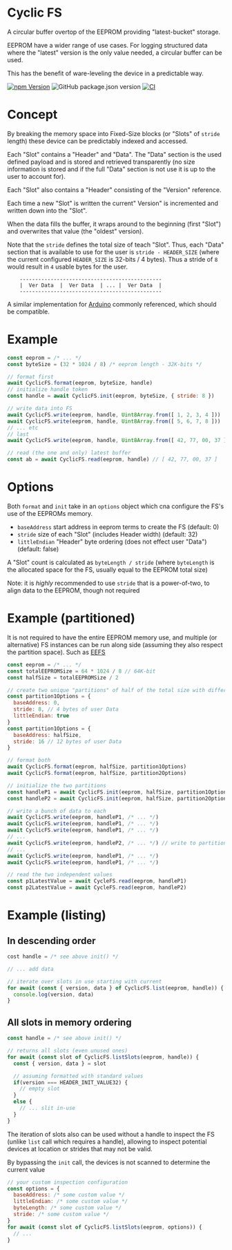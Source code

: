 # Cyclic FS

A circular buffer overtop of the EEPROM providing "latest-bucket" storage.

EEPROM have a wider range of use cases.  For logging structured data where the "latest" version is the only value needed, a circular buffer can be used.

This has the benefit of ware-leveling the device in a predictable way.

[![npm Version](http://img.shields.io/npm/v/@johntalton/cyclic-fs.svg)](https://www.npmjs.com/package/@johntalton/cyclic-fs)
![GitHub package.json version](https://img.shields.io/github/package-json/v/johntalton/cyclic-fs)
[![CI](https://github.com/johntalton/cyclic-fs/actions/workflows/CI.yml/badge.svg)](https://github.com/johntalton/cyclic-fs/actions/workflows/CI.yml)


# Concept

By breaking the memory space into Fixed-Size blocks (or "Slots" of `stride` length) these device can be predictably indexed and accessed.

Each "Slot" contains a "Header" and "Data".  The "Data" section is the used defined payload and is stored and retrieved transparently (no size information is stored and if the full "Data" section is not use it is up to the user to account for).

Each "Slot" also contains a "Header" consisting of the "Version" reference.

Each time a new "Slot" is written the current" Version" is incremented and written down into the "Slot".

When the data fills the buffer, it wraps around to the beginning (first "Slot") and overwrites that value (the "oldest" version).

Note that the `stride` defines the total size of teach "Slot".  Thus, each "Data" section that is available to use for the user is `stride - HEADER_SIZE` (where the current configured `HEADER_SIZE` is 32-bits / 4 bytes).  Thus a stride of `8` would result in `4` usable bytes for the user.



```
    ----------------------------------------------
    |  Ver Data  |  Ver Data  | ... |  Ver Data  |
    ----------------------------------------------
```

A similar implementation for [Arduino](https://github.com/RobTillaart/I2C_EEPROM/blob/master/I2C_eeprom_cyclic_store.h) commonly referenced, which should be compatible.


# Example

```javascript
const eeprom = /* ... */
const byteSize = (32 * 1024 / 8) /* eeprom length - 32K-bits */

// format first
await CyclicFS.format(eeprom, byteSize, handle)
// initialize handle token
const handle = await CyclicFS.init(eeprom, byteSize, { stride: 8 })

// write data into FS
await CyclicFS.write(eeprom, handle, Uint8Array.from([ 1, 2, 3, 4 ]))
await CyclicFS.write(eeprom, handle, Uint8Array.from([ 5, 6, 7, 8 ]))
// ... etc
// last
await CyclicFS.write(eeprom, handle, Uint8Array.from([ 42, 77, 00, 37 ]))

// read (the one and only) latest buffer
const ab = await CyclicFS.read(eeprom, handle) // [ 42, 77, 00, 37 ]
```

# Options

Both `format` and `init` take in an `options` object which cna configure the FS's use of the EEPROMs memory.

- `baseAddress` start address in eeprom terms to create the FS (default: 0)
- `stride` size of each "Slot" (includes Header width) (default: 32)
- `littleEndian` "Header" byte ordering (does not effect user "Data") (default: false)

A "Slot" count is calculated as `byteLength / stride` (where `byteLength` is the allocated space for the FS, usually equal to the EEPROM total size)

Note: it is *highly* recommended to use `stride` that is a power-of-two, to align data to the EEPROM, though not required


# Example (partitioned)

It is not required to have the entire EEPROM memory use, and multiple (or alternative) FS instances can be run along side (assuming they also respect the partition space). Such as [EEFS](https://github.com/johntalton/eefs)

```javascript
const eeprom = /* ... */
const totalEEPROMSize = 64 * 1024 / 8 // 64K-bit
const halfSize = totalEEPROMSize / 2

// create two unique "partitions" of half of the total size with different options
const partition1Options = {
  baseAddress: 0,
  stride: 8, // 4 bytes of user Data
  littleEndian: true
}
const partition1Options = {
  baseAddress: halfSize,
  stride: 16 // 12 bytes of user Data
}

// format both
await CyclicFS.format(eeprom, halfSize, partition1Options)
await CyclicFS.format(eeprom, halfSize, partition2Options)

// initialize the two partitions
const handleP1 = await CyclicFS.init(eeprom, halfSize, partition1Options)
const handleP2 = await CyclicFS.init(eeprom, halfSize, partition2Options)

// write a bunch of data to each
await CyclicFS.write(eeprom, handleP1, /* ... */)
await CyclicFS.write(eeprom, handleP1, /* ... */)
await CyclicFS.write(eeprom, handleP1, /* ... */)
// ...
await CyclicFS.write(eeprom, handleP2, /* ... */) // write to partition 2
// ...
await CyclicFS.write(eeprom, handleP1, /* ... */)
await CyclicFS.write(eeprom, handleP1, /* ... */)

// read the two independent values
const p1LatestValue = await CycleFS.read(eeprom, handleP1)
const p2LatestValue = await CycleFS.read(eeprom, handleP2)

```

# Example (listing)

## In descending order
```javascript
cost handle = /* see above init() */

// ... add data

// iterate over slots in use starting with current
for await (const { version, data } of CyclicFS.list(eeprom, handle)) {
  console.log(version, data)
}

```

## All slots in memory ordering
```javascript
const handle = /* see above init() */

// returns all slots (even unused ones)
for await (const slot of CyclicFS.listSlots(eeprom, handle)) {
  const { version, data } = slot

  // assuming formatted with standard values
  if(version === HEADER_INIT_VALUE32) {
    // empty slot
  }
  else {
    // ... slit in-use
  }
}
```

The iteration of slots also can be used without a handle to inspect the FS (unlike `list` call which requires a handle), allowing to inspect potential devices at location or strides that may not be valid.

By bypassing the `init` call, the devices is not scanned to determine the current value

```javascript
// your custom inspection configuration
const options = {
  baseAddress: /* some custom value */
  littleEndian: /* some custom value */
  byteLength: /* some custom value */
  stride: /* some custom value */
}
for await (const slot of CyclicFS.listSlots(eeprom, options)) {
  // ...
}
```